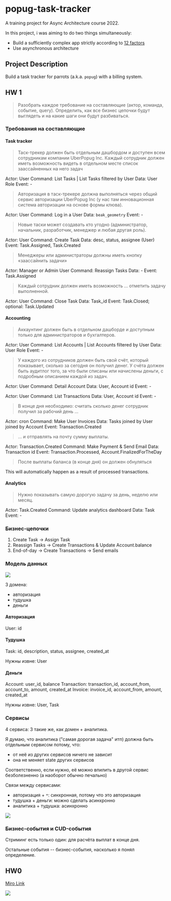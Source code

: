 # popug-task-tracker

A training project for Async Architecture course 2022.

In this project, i was aiming to do two things simultaneously:

 - Build a sufficiently complex app strictly according to [12 factors](https://12factor.net)
 - Use asynchronous architecture

## Project Description

Build a task tracker for parrots (a.k.a. `popug`) with a billing system.



## HW 1

> Разобрать каждое требование на составляющие (актор, команда, событие, query). Определить, как все бизнес цепочки будут выглядеть и на какие шаги они будут разбиваться.

### Требования на составляющие

#### Task tracker

> Таск-трекер должен быть отдельным дашбордом и доступен всем сотрудникам компании UberPopug Inc.
> Каждый сотрудник должен иметь возможность видеть в отдельном месте список заассайненных на него задач

Actor: User
Command: List Tasks | List Tasks filtered by User
Data: User Role
Event: -

> Авторизация в таск-трекере должна выполняться через общий сервис авторизации UberPopug Inc (у нас там инновационная система авторизации на основе формы клюва).

Actor: User
Command: Log in a User
Data: `beak_geometry`
Event: -

> Новые таски может создавать кто угодно (администратор, начальник, разработчик, менеджер и любая другая роль).

Actor: User
Command: Create Task
Data: desc, status, assignee (User)
Event: Task.Assigned, Task.Created

> Менеджеры или администраторы должны иметь кнопку «заассайнить задачи»

Actor: Manager or Admin User
Command: Reassign Tasks
Data: -
Event: Task.Assigned

> Каждый сотрудник должен иметь возможность ... отметить задачу выполненной.

Actor: User
Command: Close Task
Data: Task_id
Event: Task.Closed; optional: Task.Updated

#### Accounting

> Аккаунтинг должен быть в отдельном дашборде и доступным только для администраторов и бухгалтеров.

Actor: User
Command: List Accounts | List Accounts filtered by User
Data: User Role
Event: -

> У каждого из сотрудников должен быть свой счёт, который показывает, сколько за сегодня он получил денег. У счёта должен быть аудитлог того, за что были списаны или начислены деньги, с подробным описанием каждой из задач.

Actor: User
Command: Detail Account
Data: User, Account id
Event: -

Actor: User
Command: List Transactions
Data: User, Account id
Event: -

> В конце дня необходимо: считать сколько денег сотрудник получил за рабочий день ...

Actor: cron
Command: Make User Invoices
Data: Tasks joined by User joined by Account
Event: Transaction.Created

> ... и отправлять на почту сумму выплаты.

Actor: Transaction.Created
Command: Make Payment & Send Email
Data: Transaction id
Event: Transaction.Processed, Account.FinalizedForTheDay

> После выплаты баланса (в конце дня) он должен обнуляться

This will automatically happen as a result of processed transactions.

#### Analytics

> Нужно показывать самую дорогую задачу за день, неделю или месяц.

Actor: Task.Created
Command: Update analytics dashboard
Data: Task
Event: -


### Бизнес-цепочки

1. Create Task -> Assign Task
2. Reassign Tasks -> Create Transactions & Update Account.balance
3. End-of-day -> Create Transactions -> Send emails

### Модель данных

<img src="./img/2.png" />

3 домена:

 - авторизация
 - тудушка
 - деньги

#### Авторизация

User: id

#### Тудушка

Task: id, description, status, assignee, created_at

Нужны извне: User

#### Деньги

Account: user_id, balance
Transaction: transaction_id, account_from, account_to, amount, created_at
Invoice: invoice_id, account_from, amount, created_at

Нужны извне: User, Task

### Сервисы

4 сервиса: 3 такие же, как домен + аналитика.

Я думаю, что аналитика ("самая дорогая задача" итп) должна быть отдельным сервисом потому, что:

 - от неё из других сервисов ничего не зависит
 - она не меняет state других сервисов

Соответственно, если нужно, её можно впилить в другой сервис безболезненно (а наоборот обычно печально)

Связи между сервисами:

 - авторизация + `*`: синхронная, потому что это авторизация
 - тудушка + деньги: можно сделать асинхронно
 - аналитика + тудушка: асинхронно

<img src="./img/1.png" />

### Бизнес-события и CUD-события

Стриминг есть только один: для расчёта выплат в конце дня.

Остальные события -- бизнес-события, насколько я понял определение.


## HW0

[Miro Link](https://miro.com/app/board/uXjVPTrIHgk=/?share_link_id=879380577449)

<img src="./img/0.png">
